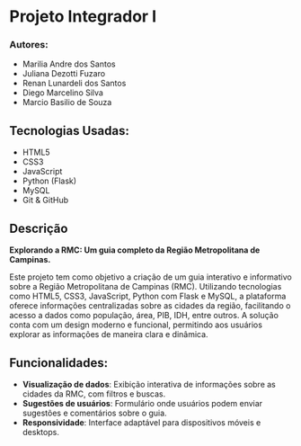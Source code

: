 # Projeto Integrador I

### Autores:
- Marilia Andre dos Santos
- Juliana Dezotti Fuzaro
- Renan Lunardeli dos Santos
- Diego Marcelino Silva
- Marcio Basilio de Souza

## Tecnologias Usadas:
- HTML5
- CSS3
- JavaScript
- Python (Flask)
- MySQL
- Git & GitHub

## Descrição
**Explorando a RMC: Um guia completo da Região Metropolitana de Campinas.**

Este projeto tem como objetivo a criação de um guia interativo e informativo sobre a Região Metropolitana de Campinas (RMC). Utilizando tecnologias como HTML5, CSS3, JavaScript, Python com Flask e MySQL, a plataforma oferece informações centralizadas sobre as cidades da região, facilitando o acesso a dados como população, área, PIB, IDH, entre outros. A solução conta com um design moderno e funcional, permitindo aos usuários explorar as informações de maneira clara e dinâmica.

## Funcionalidades:
- **Visualização de dados**: Exibição interativa de informações sobre as cidades da RMC, com filtros e buscas.
- **Sugestões de usuários**: Formulário onde usuários podem enviar sugestões e comentários sobre o guia.
- **Responsividade**: Interface adaptável para dispositivos móveis e desktops.


